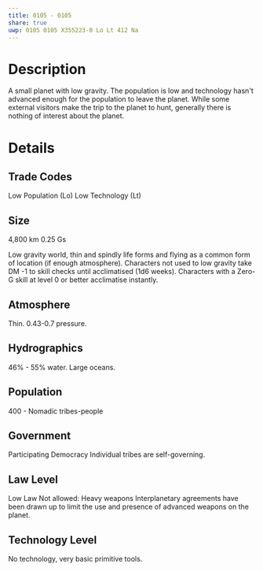 ```yaml
---
title: 0105 - 0105
share: true
uwp: 0105 0105 X355223-0 Lo Lt 412 Na
---
```


# Description
A small planet with low gravity. The population is low and technology hasn't advanced enough for the population to leave the planet. While some external visitors make the trip to the planet to hunt, generally there is nothing of interest about the planet.

# Details
## Trade Codes
Low Population (Lo)
Low Technology (Lt)

## Size
4,800 km
0.25 Gs

Low gravity world, thin and spindly life forms and flying as a common form of location (if enough atmosphere).
Characters not used to low gravity take DM -1 to skill checks until acclimatised (1d6 weeks).
Characters with a Zero-G skill at level 0 or better acclimatise instantly.

## Atmosphere
Thin. 0.43-0.7 pressure.

## Hydrographics
46% - 55% water. Large oceans.

## Population
400 - Nomadic tribes-people

## Government
Participating Democracy
Individual tribes are self-governing.

## Law Level
Low Law
Not allowed: Heavy weapons
Interplanetary agreements have been drawn up to limit the use and presence of advanced weapons on the planet.

## Technology Level
No technology, very basic primitive tools.

